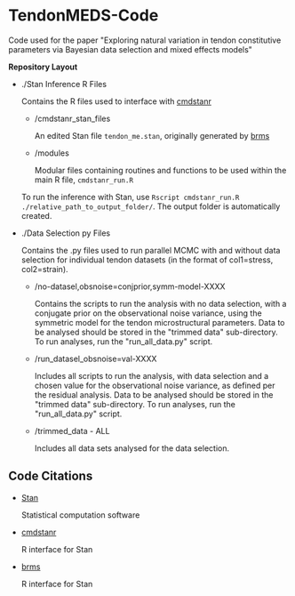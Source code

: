 # TendonMEDS-Code
Code used for the paper "Exploring natural variation in tendon constitutive parameters via Bayesian data selection and mixed effects models"

__Repository Layout__
- ./Stan Inference R Files

  Contains the R files used to interface with [cmdstanr](https://mc-stan.org/cmdstanr/index.html)

  - /cmdstanr_stan_files

    An edited Stan file `tendon_me.stan`, originally generated by [brms](https://paulbuerkner.com/brms/)
  - /modules

    Modular files containing routines and functions to be used within the main R file, `cmdstanr_run.R`

  To run the inference with Stan, use `Rscript cmdstanr_run.R ./relative_path_to_output_folder/`. The output folder is automatically created.
- ./Data Selection py Files

  Contains the .py files used to run parallel MCMC with and without data selection for individual tendon datasets (in the format of col1=stress, col2=strain).

  - /no-datasel,obsnoise=conjprior,symm-model-XXXX

    Contains the scripts to run the analysis with no data selection, with a conjugate prior on the observational noise variance, using the symmetric model for the tendon microstructural parameters. Data to be analysed should be stored in the "trimmed data" sub-directory. To run analyses, run the "run_all_data.py" script.

  - /run_datasel_obsnoise=val-XXXX

    Includes all scripts to run the analysis, with data selection and a chosen value for the observational noise variance, as defined per the residual analysis. Data to be analysed should be stored in the "trimmed data" sub-directory. To run analyses, run the "run_all_data.py" script.

  - /trimmed_data - ALL

    Includes all data sets analysed for the data selection. 

## __Code Citations__
- [Stan](https://mc-stan.org/)

  Statistical computation software

- [cmdstanr](https://mc-stan.org/cmdstanr/index.html)

  R interface for Stan

- [brms](https://paulbuerkner.com/brms/)

  R interface for Stan
